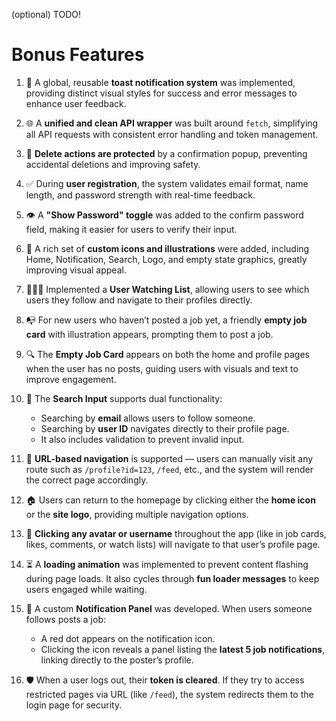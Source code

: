 (optional) TODO!
# Bonus Features

1. 🧩 A global, reusable **toast notification system** was implemented, providing distinct visual styles for success and error messages to enhance user feedback.

2. 🌐 A **unified and clean API wrapper** was built around `fetch`, simplifying all API requests with consistent error handling and token management.

3. 🛑 **Delete actions are protected** by a confirmation popup, preventing accidental deletions and improving safety.

4. ✅ During **user registration**, the system validates email format, name length, and password strength with real-time feedback.

5. 👁️ A **"Show Password" toggle** was added to the confirm password field, making it easier for users to verify their input.

6. 🎨 A rich set of **custom icons and illustrations** were added, including Home, Notification, Search, Logo, and empty state graphics, greatly improving visual appeal.

7. 🧑‍🤝‍🧑 Implemented a **User Watching List**, allowing users to see which users they follow and navigate to their profiles directly.

8. 📭 For new users who haven’t posted a job yet, a friendly **empty job card** with illustration appears, prompting them to post a job.

9. 🔍 The **Empty Job Card** appears on both the home and profile pages when the user has no posts, guiding users with visuals and text to improve engagement.

10. 🧠 The **Search Input** supports dual functionality:
    - Searching by **email** allows users to follow someone.
    - Searching by **user ID** navigates directly to their profile page.
    - It also includes validation to prevent invalid input.

11. 🔗 **URL-based navigation** is supported — users can manually visit any route such as `/profile?id=123`, `/feed`, etc., and the system will render the correct page accordingly.

12. 🏠 Users can return to the homepage by clicking either the **home icon** or the **site logo**, providing multiple navigation options.

13. 👤 **Clicking any avatar or username** throughout the app (like in job cards, likes, comments, or watch lists) will navigate to that user’s profile page.

14. ⏳ A **loading animation** was implemented to prevent content flashing during page loads. It also cycles through **fun loader messages** to keep users engaged while waiting.

15. 🔔 A custom **Notification Panel** was developed. When users someone follows posts a job:
    - A red dot appears on the notification icon.
    - Clicking the icon reveals a panel listing the **latest 5 job notifications**, linking directly to the poster’s profile.

16. 🛡️ When a user logs out, their **token is cleared**. If they try to access restricted pages via URL (like `/feed`), the system redirects them to the login page for security.
